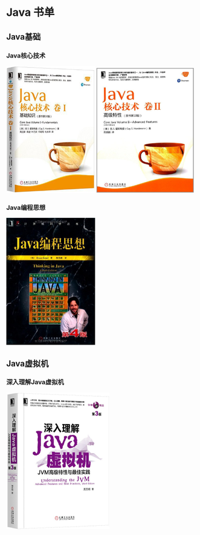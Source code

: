 # Java 书单

## Java基础



### Java核心技术

<img src="../img/BookListJavaJava核心技术卷1.png" alt="img" style="zoom: 67%;" />

<img src="../img/BookListJavaJava核心技术卷2.png" alt="img" style="zoom: 33%;" />

### Java编程思想

<img src="../img/BookListJavaJava编程思想.png" alt="img" style="zoom: 67%;" />

## Java虚拟机

### 深入理解Java虚拟机



<img src="../img/BookListJava深入理解Java虚拟机.png" alt="img" style="zoom: 45%;" />